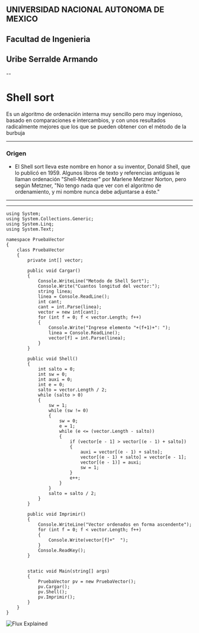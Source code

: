 ## UNIVERSIDAD NACIONAL AUTONOMA DE MEXICO
## Facultad de Ingenieria
## Uribe Serralde Armando
--
# Shell sort
Es un algoritmo de ordenación interna muy sencillo pero muy ingenioso, basado en comparaciones e intercambios, y con unos resultados radicalmente mejores que los que se pueden obtener con el método de la burbuja

---

### Origen

- El Shell sort lleva este nombre en honor a su inventor, Donald Shell, que lo publicó en 1959. Algunos libros de texto y referencias antiguas le llaman ordenación "Shell-Metzner" por Marlene Metzner Norton, pero según Metzner, "No tengo nada que ver con el algoritmo de ordenamiento, y mi nombre nunca debe adjuntarse a éste."
---

---
```
using System;
using System.Collections.Generic;
using System.Linq;
using System.Text;

namespace PruebaVector
{
    class PruebaVector
    {
        private int[] vector;

        public void Cargar()
        {
            Console.WriteLine("Metodo de Shell Sort");
            Console.Write("Cuantos longitud del vector:");
            string linea;
            linea = Console.ReadLine();
            int cant;
            cant = int.Parse(linea);
            vector = new int[cant];
            for (int f = 0; f < vector.Length; f++)
            {
                Console.Write("Ingrese elemento "+(f+1)+": ");
                linea = Console.ReadLine();
                vector[f] = int.Parse(linea);
            }
        }

        public void Shell()
        {
            int salto = 0;
            int sw = 0;
            int auxi = 0;
            int e = 0;
            salto = vector.Length / 2;
            while (salto > 0)
            {
                sw = 1;
                while (sw != 0)
                {
                    sw = 0;
                    e = 1;
                    while (e <= (vector.Length - salto))
                    {
                        if (vector[e - 1] > vector[(e - 1) + salto])
                        {
                            auxi = vector[(e - 1) + salto];
                            vector[(e - 1) + salto] = vector[e - 1];
                            vector[(e - 1)] = auxi;
                            sw = 1;
                        }
                        e++;
                    }
                }
                salto = salto / 2;
            }
        }

        public void Imprimir()
        {
            Console.WriteLine("Vector ordenados en forma ascendente");
            for (int f = 0; f < vector.Length; f++)
            {
                Console.Write(vector[f]+"  ");
            }
            Console.ReadKey();
        }


        static void Main(string[] args)
        {
            PruebaVector pv = new PruebaVector();
            pv.Cargar();
            pv.Shell();
            pv.Imprimir();
        }
    }
}

```

![Flux Explained](http://3.bp.blogspot.com/-Bym35WE6rRI/UeYFMF7KnfI/AAAAAAAABVU/lm2hdpCvj4U/s1600/metodo+de+ordenamiento+shell+sort+en+c%23.png)
